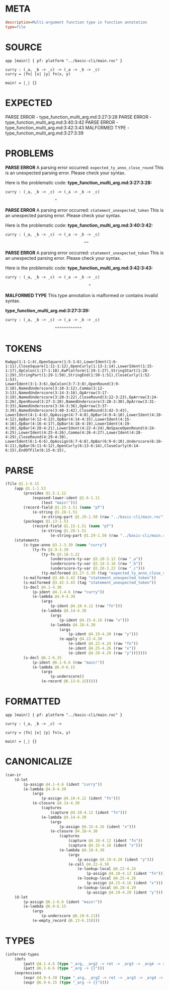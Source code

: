 # META
~~~ini
description=Multi-argument function type in function annotation
type=file
~~~
# SOURCE
~~~roc
app [main!] { pf: platform "../basic-cli/main.roc" }

curry : (_a, _b -> _c) -> (_a -> _b -> _c)
curry = |fn| |x| |y| fn(x, y)

main! = |_| {}
~~~
# EXPECTED
PARSE ERROR - type_function_multi_arg.md:3:27:3:28
PARSE ERROR - type_function_multi_arg.md:3:40:3:42
PARSE ERROR - type_function_multi_arg.md:3:42:3:43
MALFORMED TYPE - type_function_multi_arg.md:3:27:3:39
# PROBLEMS
**PARSE ERROR**
A parsing error occurred: `expected_ty_anno_close_round`
This is an unexpected parsing error. Please check your syntax.

Here is the problematic code:
**type_function_multi_arg.md:3:27:3:28:**
```roc
curry : (_a, _b -> _c) -> (_a -> _b -> _c)
```
                          ^


**PARSE ERROR**
A parsing error occurred: `statement_unexpected_token`
This is an unexpected parsing error. Please check your syntax.

Here is the problematic code:
**type_function_multi_arg.md:3:40:3:42:**
```roc
curry : (_a, _b -> _c) -> (_a -> _b -> _c)
```
                                       ^^


**PARSE ERROR**
A parsing error occurred: `statement_unexpected_token`
This is an unexpected parsing error. Please check your syntax.

Here is the problematic code:
**type_function_multi_arg.md:3:42:3:43:**
```roc
curry : (_a, _b -> _c) -> (_a -> _b -> _c)
```
                                         ^


**MALFORMED TYPE**
This type annotation is malformed or contains invalid syntax.

**type_function_multi_arg.md:3:27:3:39:**
```roc
curry : (_a, _b -> _c) -> (_a -> _b -> _c)
```
                          ^^^^^^^^^^^^


# TOKENS
~~~zig
KwApp(1:1-1:4),OpenSquare(1:5-1:6),LowerIdent(1:6-1:11),CloseSquare(1:11-1:12),OpenCurly(1:13-1:14),LowerIdent(1:15-1:17),OpColon(1:17-1:18),KwPlatform(1:19-1:27),StringStart(1:28-1:29),StringPart(1:29-1:50),StringEnd(1:50-1:51),CloseCurly(1:52-1:53),
LowerIdent(3:1-3:6),OpColon(3:7-3:8),OpenRound(3:9-3:10),NamedUnderscore(3:10-3:12),Comma(3:12-3:13),NamedUnderscore(3:14-3:16),OpArrow(3:17-3:19),NamedUnderscore(3:20-3:22),CloseRound(3:22-3:23),OpArrow(3:24-3:26),OpenRound(3:27-3:28),NamedUnderscore(3:28-3:30),OpArrow(3:31-3:33),NamedUnderscore(3:34-3:36),OpArrow(3:37-3:39),NamedUnderscore(3:40-3:42),CloseRound(3:42-3:43),
LowerIdent(4:1-4:6),OpAssign(4:7-4:8),OpBar(4:9-4:10),LowerIdent(4:10-4:12),OpBar(4:12-4:13),OpBar(4:14-4:15),LowerIdent(4:15-4:16),OpBar(4:16-4:17),OpBar(4:18-4:19),LowerIdent(4:19-4:20),OpBar(4:20-4:21),LowerIdent(4:22-4:24),NoSpaceOpenRound(4:24-4:25),LowerIdent(4:25-4:26),Comma(4:26-4:27),LowerIdent(4:28-4:29),CloseRound(4:29-4:30),
LowerIdent(6:1-6:6),OpAssign(6:7-6:8),OpBar(6:9-6:10),Underscore(6:10-6:11),OpBar(6:11-6:12),OpenCurly(6:13-6:14),CloseCurly(6:14-6:15),EndOfFile(6:15-6:15),
~~~
# PARSE
~~~clojure
(file @1.1-6.15
	(app @1.1-1.53
		(provides @1.5-1.12
			(exposed-lower-ident @1.6-1.11
				(text "main!")))
		(record-field @1.15-1.51 (name "pf")
			(e-string @1.28-1.51
				(e-string-part @1.29-1.50 (raw "../basic-cli/main.roc"))))
		(packages @1.13-1.53
			(record-field @1.15-1.51 (name "pf")
				(e-string @1.28-1.51
					(e-string-part @1.29-1.50 (raw "../basic-cli/main.roc"))))))
	(statements
		(s-type-anno @3.1-3.39 (name "curry")
			(ty-fn @3.9-3.39
				(ty-fn @3.10-3.22
					(underscore-ty-var @3.10-3.12 (raw "_a"))
					(underscore-ty-var @3.14-3.16 (raw "_b"))
					(underscore-ty-var @3.20-3.22 (raw "_c")))
				(ty-malformed @3.27-3.39 (tag "expected_ty_anno_close_round"))))
		(s-malformed @3.40-3.42 (tag "statement_unexpected_token"))
		(s-malformed @3.42-3.43 (tag "statement_unexpected_token"))
		(s-decl @4.1-4.30
			(p-ident @4.1-4.6 (raw "curry"))
			(e-lambda @4.9-4.30
				(args
					(p-ident @4.10-4.12 (raw "fn")))
				(e-lambda @4.14-4.30
					(args
						(p-ident @4.15-4.16 (raw "x")))
					(e-lambda @4.18-4.30
						(args
							(p-ident @4.19-4.20 (raw "y")))
						(e-apply @4.22-4.30
							(e-ident @4.22-4.24 (raw "fn"))
							(e-ident @4.25-4.26 (raw "x"))
							(e-ident @4.28-4.29 (raw "y")))))))
		(s-decl @6.1-6.15
			(p-ident @6.1-6.6 (raw "main!"))
			(e-lambda @6.9-6.15
				(args
					(p-underscore))
				(e-record @6.13-6.15)))))
~~~
# FORMATTED
~~~roc
app [main!] { pf: platform "../basic-cli/main.roc" }

curry : (_a, _b -> _c) -> 

curry = |fn| |x| |y| fn(x, y)

main! = |_| {}
~~~
# CANONICALIZE
~~~clojure
(can-ir
	(d-let
		(p-assign @4.1-4.6 (ident "curry"))
		(e-lambda @4.9-4.30
			(args
				(p-assign @4.10-4.12 (ident "fn")))
			(e-closure @4.14-4.30
				(captures
					(capture @4.10-4.12 (ident "fn")))
				(e-lambda @4.14-4.30
					(args
						(p-assign @4.15-4.16 (ident "x")))
					(e-closure @4.18-4.30
						(captures
							(capture @4.10-4.12 (ident "fn"))
							(capture @4.15-4.16 (ident "x")))
						(e-lambda @4.18-4.30
							(args
								(p-assign @4.19-4.20 (ident "y")))
							(e-call @4.22-4.30
								(e-lookup-local @4.22-4.24
									(p-assign @4.10-4.12 (ident "fn")))
								(e-lookup-local @4.25-4.26
									(p-assign @4.15-4.16 (ident "x")))
								(e-lookup-local @4.28-4.29
									(p-assign @4.19-4.20 (ident "y"))))))))))
	(d-let
		(p-assign @6.1-6.6 (ident "main!"))
		(e-lambda @6.9-6.15
			(args
				(p-underscore @6.10-6.11))
			(e-empty_record @6.13-6.15))))
~~~
# TYPES
~~~clojure
(inferred-types
	(defs
		(patt @4.1-4.6 (type "_arg, _arg2 -> ret -> _arg3 -> _arg4 -> ret2"))
		(patt @6.1-6.6 (type "_arg -> {}")))
	(expressions
		(expr @4.9-4.30 (type "_arg, _arg2 -> ret -> _arg3 -> _arg4 -> ret2"))
		(expr @6.9-6.15 (type "_arg -> {}"))))
~~~
